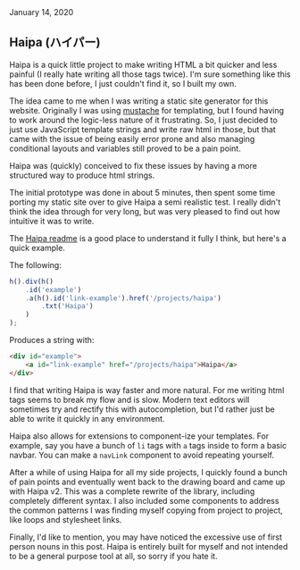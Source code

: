 <div class="postTitle">
    <date>January 14, 2020</date>
    <h2>Haipa (ハイパー)</h2>
    <div></div>
</div>

Haipa is a quick little project to make writing HTML a bit quicker and less painful (I really hate writing all those tags twice). I'm sure something like this has been done before, I just couldn't find it, so I built my own.

The idea came to me when I was writing a static site generator for this website.  Originally I was using [mustache](https://mustache.github.io/) for templating, but I found having to work around the logic-less nature of it frustrating.  So, I just decided to just use JavaScript template strings and write raw html in those, but that came with the issue of being easily error prone and also managing conditional layouts and variables still proved to be a pain point.  

Haipa was (quickly) conceived to fix these issues by having a more structured way to produce html strings. 

The initial prototype was done in about 5 minutes, then spent some time porting my static site over to give Haipa a semi realistic test.  I really didn't think the idea through for very long, but was very pleased to find out how intuitive it was to write.

The [Haipa readme](https://github.com/matteron/Haipa) is a good place to understand it fully I think, but here's a quick example.

The following:
```javascript
h().div(h()
    .id('example')
    .a(h().id('link-example').href('/projects/haipa')
        .txt('Haipa')
    )
);
```

Produces a string with:
```html
<div id="example">
    <a id="link-example" href="/projects/haipa">Haipa</a>
</div>
```

I find that writing Haipa is way faster and more natural.  For me writing html tags seems to break my flow and is slow.  Modern text editors will sometimes try and rectify this with autocompletion, but I'd rather just be able to write it quickly in any environment.

Haipa also allows for extensions to component-ize your templates.  For example, say you have a bunch of `li` tags with `a` tags inside to form a basic navbar.  You can make a `navLink` component to avoid repeating yourself.

After a while of using Haipa for all my side projects, I quickly found a bunch of pain points and eventually went back to the drawing board and came up with Haipa v2.  This was a complete rewrite of the library, including completely different syntax.  I also included some components to address the common patterns I was finding myself copying from project to project, like loops and stylesheet links.

Finally, I'd like to mention, you may have noticed the excessive use of first person nouns in this post.  Haipa is entirely built for myself and not intended to be a general purpose tool at all, so sorry if you hate it.

